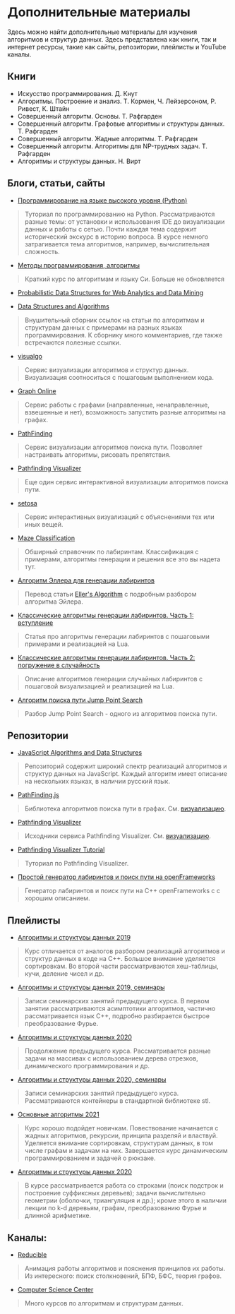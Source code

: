 # Дополнительные материалы

Здесь можно найти дополнительные материалы для изучения алгоритмов и
структур данных. Здесь представлена как книги, так и интернет ресурсы,
такие как сайты, репозитории, плейлисты и YouTube каналы.

## Книги

- Искусство программирования. Д. Кнут
- Алгоритмы. Построение и анализ. Т. Кормен, Ч. Лейзерсоном, Р. Ривест, К. Штайн
- Совершенный алгоритм. Основы. Т. Рафгарден
- Совершенный алгоритм. Графовые алгоритмы и структуры данных. Т. Рафгарден
- Совершенный алгоритм. Жадные алгоритмы. Т. Рафгарден
- Совершенный алгоритм. Алгоритмы для NP-трудных задач. Т. Рафгарден
- Алгоритмы и структуры данных. Н. Вирт 

## Блоги, статьи, сайты

- [Программирование на языке высокого уровня (Python)](https://www.yuripetrov.ru/edu/python/index.html)
> Туториал по программированию на Python. Рассматриваются разные темы:
> от установки и использования IDE до визуализации данных и работы с
> сетью. Почти каждая тема содержит исторический экскурс в историю
> вопроса. В курсе немного затрагивается тема алгоритмов, например,
> вычислительная сложность.

- [Методы программирования, алгоритмы](http://info.fenster.name/)
> Краткий курс по алгоритмам и языку Си. Больше не обновляется

- [Probabilistic Data Structures for Web Analytics and Data Mining](https://highlyscalable.wordpress.com/2012/05/01/probabilistic-structures-web-analytics-data-mining/)

- [Data Structures and Algorithms](https://discuss.codechef.com/t/data-structures-and-algorithms/6599)
> Внушительный сборник ссылок на статьи по алгоритмам и структурам
> данных с примерами на разных языках программирования. К сборнику много
> комментариев, где также встречаются полезные ссылки.

- [visualgo](https://visualgo.net/en)
> Сервис визуализации алгоритмов и структур данных. Визуализация
> соотноситься с пошаговым выполнением кода.

- [Graph Online](https://graphonline.ru/)
> Сервис работы с графами (направленные, ненаправленные, взвешенные и
> нет), возможность запустить разные алгоритмы на графах.

- [PathFinding](https://qiao.github.io/PathFinding.js/visual/)
> Сервис визуализации алгоритмов поиска пути. Позволяет настраивать
> алгоритмы, рисовать препятствия.

- [Pathfinding Visualizer](https://clementmihailescu.github.io/Pathfinding-Visualizer/#)
> Еще один сервис интерактивной визуализации алгоритмов поиска пути.

- [setosa](https://setosa.io/#/)
> Сервис интерактивных визуализаций с объяснениями тех или иных вещей.

- [Maze Classification](http://www.astrolog.org/labyrnth/algrithm.htm)
> Обширный справочник по лабиринтам. Классификация с примерами,
> алгоритмы генерации и решения все это вы надета тут.

- [Алгоритм Эллера для генерации лабиринтов](https://habr.com/ru/post/176671/)
> Перевод статьи
> [Eller's Algorithm](http://www.neocomputer.org/projects/eller.html) с
> подробным разбором алгоритма Эйлера.

- [Классические алгоритмы генерации лабиринтов. Часть 1: вступление](https://habr.com/ru/post/320140/)
> Статья про алгоритмы генерации лабиринтов с пошаговыми примерами и
> реализацией на Lua.

- [Классические алгоритмы генерации лабиринтов. Часть 2: погружение в случайность](https://habr.com/ru/post/321210/)
> Описание алгоритмов генерации случайных лабиринтов с пошаговой
> визуализацией и реализацией на Lua.

- [Алгоритм поиска пути Jump Point Search](https://habr.com/ru/post/162915/)
> Разбор Jump Point Search - одного из алгоритмов поиска пути.

## Репозитории

- [JavaScript Algorithms and Data Structures](https://github.com/trekhleb/javascript-algorithms)
> Репозиторий содержит широкий спектр реализаций алгоритмов и структур
> данных на JavaScript. Каждый алгоритм имеет описание на нескольких
> языках, в наличии русский язык.

- [PathFinding.js](https://github.com/qiao/PathFinding.js)
> Библиотека алгоритмов поиска пути в графах.
> См. [визуализацию](https://qiao.github.io/PathFinding.js/visual/).

- [Pathfinding Visualizer](https://github.com/clementmihailescu/Pathfinding-Visualizer)
> Исходники сервиса Pathfinding Visualizer.
> См. [визуализацию](https://clementmihailescu.github.io/Pathfinding-Visualizer/#).

- [Pathfinding Visualizer Tutorial](https://github.com/clementmihailescu/Pathfinding-Visualizer-Tutorial)
> Туториал по Pathfinding Visualizer.

- [Простой генератор лабиринтов и поиск пути на openFrameworks](https://github.com/lpestl/Maze)
> Генератор лабиринтов и поиск пути на C++ openFrameworks c с хорошим
> описанием.

## Плейлисты

- [Алгоритмы и структуры данных 2019](https://www.youtube.com/playlist?list=PL4_hYwCyhAvazo0elFJah9q2_IzdCwJh-)
> Курс отличается от аналогов разбором реализаций алгоритмов и структур
> данных в коде на C++. Большое внимание уделяется сортировкам. Во
> второй части рассматриваются хеш-таблицы, кучи, деление чисел и др.

- [Алгоритмы и структуры данных 2019, семинары](https://www.youtube.com/playlist?list=PL4_hYwCyhAvb7igx_YeBF4BZBnq5CRtMB)
> Записи семинарских занятий предыдущего курса. В первом занятии
> рассматриваются асимптотики алгоритмов, частично рассматривается язык
> C++, подробно разбирается быстрое преобразование Фурье.

- [Алгоритмы и структуры данных 2020](https://www.youtube.com/playlist?list=PL4_hYwCyhAvYzrbNOLAy-EczKdAbWoRDK)
> Продолжение предыдущего курса. Рассматривается разные задачи на
> массивах с использованием дерева отрезков, динамического
> программирования и др.

- [Алгоритмы и структуры данных 2020, семинары](https://www.youtube.com/playlist?list=PL4_hYwCyhAvZvA8KuZGbpt_tu4QPK9ER1s)
> Записи семинарских занятий предыдущего курса. Рассматриваются
> контейнеры в стандартной библиотеке stl.

- [Основные алгоритмы 2021](https://www.youtube.com/playlist?list=PL4_hYwCyhAvYmAr9XTqxfJmTEBFRVNJoA)
> Курс хорошо подойдет новичкам. Повествование начинается с жадных
> алгоритмов, рекурсии, принципа разделяй и властвуй. Уделяется внимание
> сортировкам, структурам данных, в том числе графам и задачам на них.
> Завершается курс динамическим программированием и задачей о рюкзаке. 

- [Алгоритмы и структуры данных 2020](https://www.youtube.com/playlist?list=PL4_hYwCyhAvZ5D_JszUoabA_U8QRLcN_e)
> В курсе рассматривается работа со строками (поиск подстрок и
> построение суффиксных деревьев); задачи вычислительно геометрии
> (оболочки, триангуляция и др.); кроме этого в наличии лекции по k-d
> деревьям, графам, преобразованию Фурье и длинной арифметике.


## Каналы:
- [Reducible](https://www.youtube.com/c/Reducible/featured)
> Анимация работы алгоритмов и пояснения принципов их работы. Из
> интересного: поиск столкновений, БПФ, БФС, теория графов.

- [Computer Science Center](https://www.youtube.com/channel/UC0YHNueF-3Nh3uQT0P4YQZw)
> Много курсов по алгоритмам и структурам данных.
